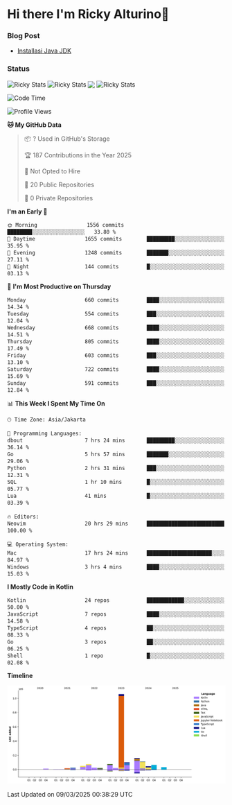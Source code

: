 # Hi there I'm Ricky Alturino👋

### Blog Post

<!-- BLOG-POST-LIST:START -->

- [Installasi Java JDK](https://onirutla.medium.com/installasi-java-jdk-ec701beeb5cb?source=rss-d9d81c918cc9------2)
<!-- BLOG-POST-LIST:END -->

### Status

<img align="center" alt="Ricky Stats" src="https://github-readme-stats.vercel.app/api?username=Alturino&theme=dark&show_icons=true&hide_border=false" />
<img align="center" alt="Ricky Stats" src="https://github-readme-stats.vercel.app/api/top-langs/?username=Alturino&theme=dark&show_icons=true&layout=compact"/>
<img align="center" width="640px" src="https://github-readme-stats.vercel.app/api/wakatime?username=Alturino&layout=compact&hide_border=true&theme=dark">
<img align="center" alt="Ricky Stats" src="https://leetcard.jacoblin.cool/onirutla?border=0&radius=20&ext=activity"/>

<!--START_SECTION:waka-->
![Code Time](http://img.shields.io/badge/Code%20Time-1%2C031%20hrs%2056%20mins-blue)

![Profile Views](http://img.shields.io/badge/Profile%20Views-0-blue)

**🐱 My GitHub Data** 

> 📦 ? Used in GitHub's Storage 
 > 
> 🏆 187 Contributions in the Year 2025
 > 
> 🚫 Not Opted to Hire
 > 
> 📜 20 Public Repositories 
 > 
> 🔑 0 Private Repositories 
 > 
**I'm an Early 🐤** 

```text
🌞 Morning                1556 commits        ████████░░░░░░░░░░░░░░░░░   33.80 % 
🌆 Daytime                1655 commits        █████████░░░░░░░░░░░░░░░░   35.95 % 
🌃 Evening                1248 commits        ███████░░░░░░░░░░░░░░░░░░   27.11 % 
🌙 Night                  144 commits         █░░░░░░░░░░░░░░░░░░░░░░░░   03.13 % 
```
📅 **I'm Most Productive on Thursday** 

```text
Monday                   660 commits         ████░░░░░░░░░░░░░░░░░░░░░   14.34 % 
Tuesday                  554 commits         ███░░░░░░░░░░░░░░░░░░░░░░   12.04 % 
Wednesday                668 commits         ████░░░░░░░░░░░░░░░░░░░░░   14.51 % 
Thursday                 805 commits         ████░░░░░░░░░░░░░░░░░░░░░   17.49 % 
Friday                   603 commits         ███░░░░░░░░░░░░░░░░░░░░░░   13.10 % 
Saturday                 722 commits         ████░░░░░░░░░░░░░░░░░░░░░   15.69 % 
Sunday                   591 commits         ███░░░░░░░░░░░░░░░░░░░░░░   12.84 % 
```


📊 **This Week I Spent My Time On** 

```text
🕑︎ Time Zone: Asia/Jakarta

💬 Programming Languages: 
dbout                    7 hrs 24 mins       █████████░░░░░░░░░░░░░░░░   36.14 % 
Go                       5 hrs 57 mins       ███████░░░░░░░░░░░░░░░░░░   29.06 % 
Python                   2 hrs 31 mins       ███░░░░░░░░░░░░░░░░░░░░░░   12.31 % 
SQL                      1 hr 10 mins        █░░░░░░░░░░░░░░░░░░░░░░░░   05.77 % 
Lua                      41 mins             █░░░░░░░░░░░░░░░░░░░░░░░░   03.39 % 

🔥 Editors: 
Neovim                   20 hrs 29 mins      █████████████████████████   100.00 % 

💻 Operating System: 
Mac                      17 hrs 24 mins      █████████████████████░░░░   84.97 % 
Windows                  3 hrs 4 mins        ████░░░░░░░░░░░░░░░░░░░░░   15.03 % 
```

**I Mostly Code in Kotlin** 

```text
Kotlin                   24 repos            ████████████░░░░░░░░░░░░░   50.00 % 
JavaScript               7 repos             ████░░░░░░░░░░░░░░░░░░░░░   14.58 % 
TypeScript               4 repos             ██░░░░░░░░░░░░░░░░░░░░░░░   08.33 % 
Go                       3 repos             ██░░░░░░░░░░░░░░░░░░░░░░░   06.25 % 
Shell                    1 repo              █░░░░░░░░░░░░░░░░░░░░░░░░   02.08 % 
```



**Timeline**

![Lines of Code chart](https://raw.githubusercontent.com/Alturino/Alturino/main/assets/bar_graph.png)


 Last Updated on 09/03/2025 00:38:29 UTC
<!--END_SECTION:waka-->
